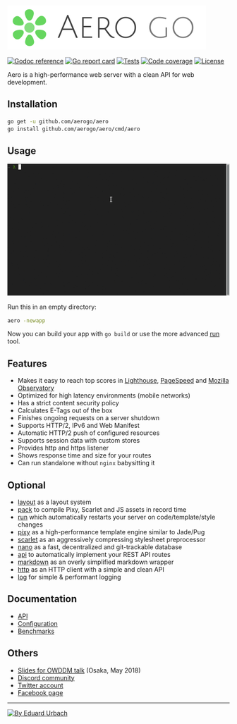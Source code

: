 ![Aero Go Logo](docs/images/aero.go.png)

[![Godoc reference][godoc-image]][godoc-url]
[![Go report card][goreportcard-image]][goreportcard-url]
[![Tests][travis-image]][travis-url]
[![Code coverage][codecov-image]][codecov-url]
[![License][license-image]][license-url]

Aero is a high-performance web server with a clean API for web development.

## Installation

```bash
go get -u github.com/aerogo/aero
go install github.com/aerogo/aero/cmd/aero
```

## Usage

![Aero usage](docs/usage.gif)

Run this in an empty directory:

```bash
aero -newapp
```

Now you can build your app with `go build` or use the more advanced [run](https://github.com/aerogo/run) tool.

## Features

- Makes it easy to reach top scores in [Lighthouse](https://developers.google.com/web/tools/lighthouse/), [PageSpeed](https://developers.google.com/speed/pagespeed/insights/) and [Mozilla Observatory](https://observatory.mozilla.org/)
- Optimized for high latency environments (mobile networks)
- Has a strict content security policy
- Calculates E-Tags out of the box
- Finishes ongoing requests on a server shutdown
- Supports HTTP/2, IPv6 and Web Manifest
- Automatic HTTP/2 push of configured resources
- Supports session data with custom stores
- Provides http and https listener
- Shows response time and size for your routes
- Can run standalone without `nginx` babysitting it

## Optional

- [layout](https://github.com/aerogo/layout) as a layout system
- [pack](https://github.com/aerogo/pack) to compile Pixy, Scarlet and JS assets in record time
- [run](https://github.com/aerogo/run) which automatically restarts your server on code/template/style changes
- [pixy](https://github.com/aerogo/pixy) as a high-performance template engine similar to Jade/Pug
- [scarlet](https://github.com/aerogo/scarlet) as an aggressively compressing stylesheet preprocessor
- [nano](https://github.com/aerogo/nano) as a fast, decentralized and git-trackable database
- [api](https://github.com/aerogo/api) to automatically implement your REST API routes
- [markdown](https://github.com/aerogo/markdown) as an overly simplified markdown wrapper
- [http](https://github.com/aerogo/http) as an HTTP client with a simple and clean API
- [log](https://github.com/aerogo/log) for simple & performant logging

## Documentation

- [API](docs/API.md)
- [Configuration](docs/Configuration.md)
- [Benchmarks](docs/Benchmarks.md)

## Others

- [Slides for OWDDM talk](https://docs.google.com/presentation/d/166I69goLEVuvuFeeRfUu8c5lwl2_HAeSi2SZyzIuEKg/edit) (Osaka, May 2018)
- [Discord community][discord-url]
- [Twitter account](https://twitter.com/aeroframework)
- [Facebook page](https://www.facebook.com/aeroframework/)

---

[![By Eduard Urbach](https://forthebadge.com/images/badges/built-with-love.svg)](https://github.com/blitzprog)

[godoc-image]: https://godoc.org/github.com/aerogo/aero?status.svg
[godoc-url]: https://godoc.org/github.com/aerogo/aero
[goreportcard-image]: https://goreportcard.com/badge/github.com/aerogo/aero
[goreportcard-url]: https://goreportcard.com/report/github.com/aerogo/aero
[travis-image]: https://travis-ci.org/aerogo/aero.svg?branch=master
[travis-url]: https://travis-ci.org/aerogo/aero
[codecov-image]: https://codecov.io/gh/aerogo/aero/branch/master/graph/badge.svg
[codecov-url]: https://codecov.io/gh/aerogo/aero
[sourcegraph-image]: https://sourcegraph.com/github.com/aerogo/aero/-/badge.svg
[sourcegraph-url]: https://sourcegraph.com/github.com/aerogo/aero?badge
[license-image]: https://img.shields.io/badge/license-MIT-blue.svg
[license-url]: https://github.com/aerogo/aero/blob/master/LICENSE
[discord-image]: https://img.shields.io/badge/discord-aero-738bd7.svg
[discord-url]: https://discord.gg/vyk2MnK
